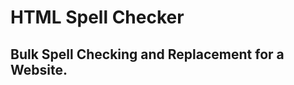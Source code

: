 HTML Spell Checker
===================

Bulk Spell Checking and Replacement for a Website.
-------------

